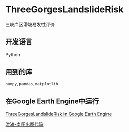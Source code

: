 # ThreeGorgesLandslideRisk
三峡库区滑坡易发性评价

## 开发语言

Python

## 用到的库

```python
numpy,pandas,matplotlib
```

## 在Google Earth Engine中运行

[ThreeGorgesLandslideRisk in Google Earth Engine](https://code.earthengine.google.com/6cb7f84e54279eb10b13322f85ec8124#workspace)

[泄滩-南阳出图代码](https://code.earthengine.google.com/b79982965ae5e56dbfd7541f44703593#workspace)
